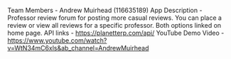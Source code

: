 Team Members - Andrew Muirhead (116635189)
App Description - Professor review forum for posting more casual reviews. You can place a review or view all reviews for a specific professor. Both options linked on home page.
API links - https://planetterp.com/api/
YouTube Demo Video - https://www.youtube.com/watch?v=WtN34mC6xls&ab_channel=AndrewMuirhead
